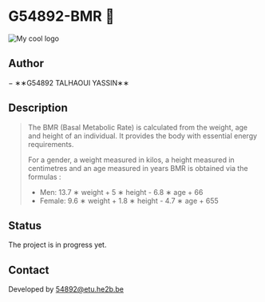 # G54892-BMR 🧐

<img src="https://tdeecalculator.net/assets/images/tdee-pie-chart.png" alt="My cool logo"/>

## Author

− ∗∗G54892 TALHAOUI YASSIN∗∗

## Description

> The BMR (Basal Metabolic Rate) is calculated from the weight, age and height of an individual. 
> It provides the body with essential energy requirements.
>
> For a gender, a weight measured in kilos, a height measured in centimetres and an age measured in
> years BMR is obtained via the formulas :
>
> * Men: 13.7 ∗ weight + 5 ∗ height - 6.8 ∗ age + 66
> * Female: 9.6 ∗ weight + 1.8 ∗ height - 4.7 ∗ age + 655

## Status

The project is in progress yet.

## Contact

Developed by 54892@etu.he2b.be